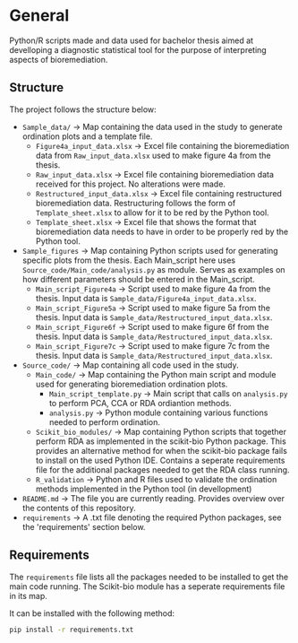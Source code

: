 # General
Python/R scripts made and data used for bachelor thesis aimed at develloping a diagnostic statistical tool for the purpose of interpreting aspects of bioremediation. 

## Structure
The project follows the structure below:

- `Sample_data/` -> Map containing the data used in the study to generate ordination plots and a template file.
  + `Figure4a_input_data.xlsx` -> Excel file containing the bioremediation data from `Raw_input_data.xlsx` used to make figure 4a from the thesis.
  + `Raw_input_data.xlsx` -> Excel file containing bioremediation data received for this project. No alterations were made.
  + `Restructured_input_data.xlsx` -> Excel file containing restructured bioremediation data. Restructuring follows the form of `Template_sheet.xlsx` to allow for it to be red by the Python tool.
  + `Template_sheet.xlsx` -> Excel file that shows the format that bioremediation data needs to have in order to be properly red by the Python tool.
- `Sample_figures` -> Map containing Python scripts used for generating specific plots from the thesis. Each Main_script here uses `Source_code/Main_code/analysis.py` as module. Serves as examples on how different parameters should be entered in the Main_script.
  + `Main_script_Figure4a` -> Script used to make figure 4a from the thesis. Input data is `Sample_data/Figure4a_input_data.xlsx`.
  + `Main_script_Figure5a` -> Script used to make figure 5a from the thesis. Input data is `Sample_data/Restructured_input_data.xlsx`.
  + `Main_script_Figure6f` -> Script used to make figure 6f from the thesis. Input data is `Sample_data/Restructured_input_data.xlsx`.
  + `Main_script_Figure7c` -> Script used to make figure 7c from the thesis. Input data is `Sample_data/Restructured_input_data.xlsx`.
- `Source_code/` -> Map containing all code used in the study.
  + `Main_code/` -> Map containing the Python main script and module used for generating bioremediation ordination plots.
    + `Main_script_template.py` -> Main script that calls on `analysis.py` to perform PCA, CCA or RDA ordiantion methods.
    + `analysis.py` -> Python module containing various functions needed to perform ordination.
  + `Scikit_bio_modules/` -> Map containing Python scripts that together perform RDA as implemented in the scikit-bio Python package. This provides an alternative method for when the scikit-bio package fails to install on the used Python IDE. Contains a seperate requirements file for the additional packages needed to get the RDA class running.
  + `R_validation` -> Python and R files used to validate the ordination methods implemented in the Python tool (in devellopment)
- `README.md` -> The file you are currently reading. Provides overview over the contents of this repository.
- `requirements` -> A .txt file denoting the required Python packages, see the 'requirements' section below.

## Requirements
The `requirements` file lists all the packages needed to be installed to get the main code running. The Scikit-bio module has a seperate requirements file in its map. 

It can be installed with the following method:
```bash
pip install -r requirements.txt
```

